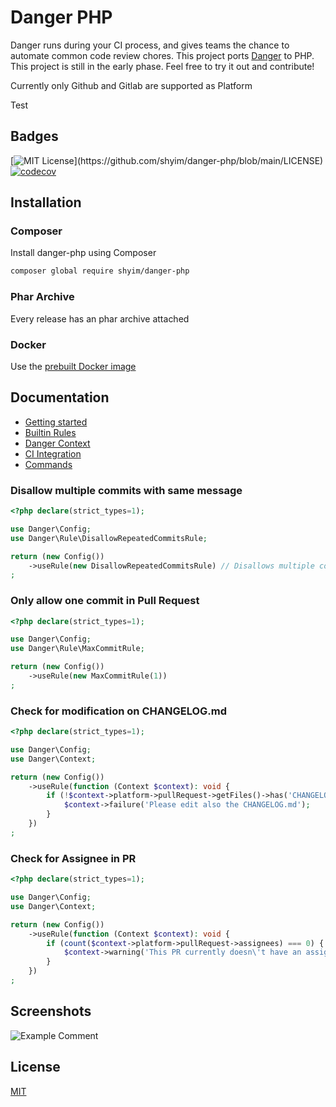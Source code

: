 # Danger PHP

Danger runs during your CI process, and gives teams the chance to automate common code review chores.
This project ports [Danger](https://danger.systems/ruby/) to PHP.
This project is still in the early phase. Feel free to try it out and contribute!

Currently only Github and Gitlab are supported as Platform

Test


## Badges

[![MIT License](https://img.shields.io/apm/l/atomic-design-ui.svg?)](https://github.com/shyim/danger-php/blob/main/LICENSE)
[![codecov](https://codecov.io/gh/shyim/danger-php/branch/main/graph/badge.svg)](https://codecov.io/gh/shyim/danger-php)


## Installation

### Composer

Install danger-php using Composer

```bash 
composer global require shyim/danger-php
```

### Phar Archive

Every release has an phar archive attached

### Docker

Use the [prebuilt Docker image](https://github.com/users/shyim/packages/container/package/danger-php)

## Documentation

- [Getting started](./docs/getting_started.md)
- [Builtin Rules](./docs/builtin-rules.md)
- [Danger Context](./docs/context.md)
- [CI Integration](./docs/ci.md)
- [Commands](./docs/commands.md)

### Disallow multiple commits with same message

```php
<?php declare(strict_types=1);

use Danger\Config;
use Danger\Rule\DisallowRepeatedCommitsRule;

return (new Config())
    ->useRule(new DisallowRepeatedCommitsRule) // Disallows multiple commits with the same message
;
```

### Only allow one commit in Pull Request

```php
<?php declare(strict_types=1);

use Danger\Config;
use Danger\Rule\MaxCommitRule;

return (new Config())
    ->useRule(new MaxCommitRule(1))
;


```

### Check for modification on CHANGELOG.md

```php
<?php declare(strict_types=1);

use Danger\Config;
use Danger\Context;

return (new Config())
    ->useRule(function (Context $context): void {
        if (!$context->platform->pullRequest->getFiles()->has('CHANGELOG.md')) {
            $context->failure('Please edit also the CHANGELOG.md');
        }
    })
;

```

### Check for Assignee in PR

```php
<?php declare(strict_types=1);

use Danger\Config;
use Danger\Context;

return (new Config())
    ->useRule(function (Context $context): void {
        if (count($context->platform->pullRequest->assignees) === 0) {
            $context->warning('This PR currently doesn\'t have an assignee');
        }
    })
;

```

## Screenshots

![Example Comment](https://i.imgur.com/e2OEChE.png)


## License

[MIT](https://choosealicense.com/licenses/mit/)

  
